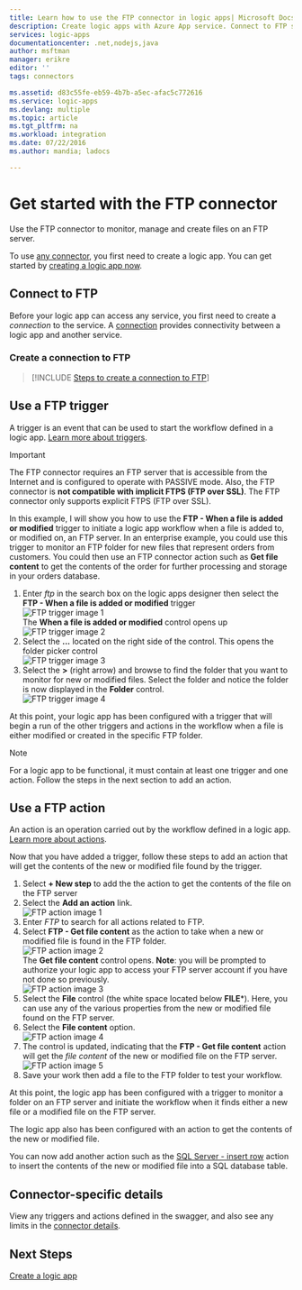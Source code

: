 ```yaml
---
title: Learn how to use the FTP connector in logic apps| Microsoft Docs
description: Create logic apps with Azure App service. Connect to FTP server to manage your files. You can perform various actions such as upload, update, get, and delete files in FTP server.
services: logic-apps
documentationcenter: .net,nodejs,java
author: msftman
manager: erikre
editor: ''
tags: connectors

ms.assetid: d83c55fe-eb59-4b7b-a5ec-afac5c772616
ms.service: logic-apps
ms.devlang: multiple
ms.topic: article
ms.tgt_pltfrm: na
ms.workload: integration
ms.date: 07/22/2016
ms.author: mandia; ladocs

---
```

# Get started with the FTP connector
Use the FTP connector to monitor, manage and create files on an  FTP server. 

To use [any connector](apis-list.md), you first need to create a logic app. You can get started by [creating a logic app now](../logic-apps/logic-apps-create-a-logic-app.md).

## Connect to FTP
Before your logic app can access any service, you first need to create a *connection* to the service. A [connection](connectors-overview.md) provides connectivity between a logic app and another service.  

### Create a connection to FTP
> [!INCLUDE [Steps to create a connection to FTP](../../includes/connectors-create-api-ftp.md)]
> 
> 

## Use a FTP trigger
A trigger is an event that can be used to start the workflow defined in a logic app. [Learn more about triggers](../logic-apps/logic-apps-what-are-logic-apps.md#logic-app-concepts).  

> [!IMPORTANT]
> The FTP connector requires an FTP server that  is accessible from the Internet and is configured to operate with PASSIVE mode. Also, the FTP connector is **not compatible with implicit FTPS (FTP over SSL)**. The FTP connector only supports explicit FTPS (FTP over SSL).  
> 
> 

In this example, I will show you how to use the **FTP - When a file is added or modified** trigger to initiate a logic app workflow when a file is added to, or modified on, an FTP server. In an enterprise example, you could use this trigger to monitor an FTP folder for new files that represent orders from customers.  You could then use an FTP connector action such as **Get file content** to get the contents of the order for further processing and storage in your orders database.

1. Enter *ftp* in the search box on the logic apps designer then select the **FTP - When a file is added or modified**  trigger   
   ![FTP trigger image 1](./media/connectors-create-api-ftp/ftp-trigger-1.png)  
   The **When a file is added or modified** control opens up  
   ![FTP trigger image 2](./media/connectors-create-api-ftp/ftp-trigger-2.png)  
2. Select the **...** located on the right side of the control. This opens the folder picker control  
   ![FTP trigger image 3](./media/connectors-create-api-ftp/ftp-trigger-3.png)  
3. Select the **>** (right arrow) and browse to find the folder that you want to monitor for new or modified files. Select the folder and notice the folder is now displayed in the **Folder** control.  
   ![FTP trigger image 4](./media/connectors-create-api-ftp/ftp-trigger-4.png)   

At this point, your logic app has been configured with a trigger that will begin a run of the other triggers and actions in the workflow when a file is either modified or created in the specific FTP folder. 

> [!NOTE]
> For a logic app to be functional, it must contain at least one trigger and one action. Follow the steps in the next section to add an action.  
> 
> 

## Use a FTP action
An action is an operation carried out by the workflow defined in a logic app. [Learn more about actions](../logic-apps/logic-apps-what-are-logic-apps.md#logic-app-concepts).  

Now that you have added a trigger, follow these steps to add an action that will get the contents of the new or modified file found by the trigger.    

1. Select **+ New step** to add the the action to get the contents of the file on the FTP server  
2. Select the **Add an action** link.  
   ![FTP action image 1](./media/connectors-create-api-ftp/ftp-action-1.png)  
3. Enter *FTP* to search for all actions related to FTP.
4. Select **FTP - Get file content**  as the action to take when a new or modified file is found in the FTP folder.      
   ![FTP action image 2](./media/connectors-create-api-ftp/ftp-action-2.png)  
   The **Get file content** control opens. **Note**: you will be prompted to authorize your logic app to access your FTP server account if you have not done so previously.  
   ![FTP action image 3](./media/connectors-create-api-ftp/ftp-action-3.png)   
5. Select the **File** control (the white space located below **FILE***). Here, you can use any of the various properties from the new or modified file found on the FTP server.  
6. Select the **File content** option.  
   ![FTP action image 4](./media/connectors-create-api-ftp/ftp-action-4.png)   
7. The control is updated, indicating that the **FTP - Get file content** action will get the *file content* of the new or modified file on the FTP server.      
   ![FTP action image 5](./media/connectors-create-api-ftp/ftp-action-5.png)     
8. Save your work then add a file to the FTP folder to test your workflow.    

At this point, the logic app has been configured with a trigger to monitor a folder on an FTP server and initiate the workflow when it finds either a new file or a modified file on the FTP server. 

The logic app also has been configured with an action to get the contents of the new or modified file.

You can now add another action such as the [SQL Server - insert row](connectors-create-api-sqlazure.md) action to insert the contents of the new or modified file into a SQL database table.  

## Connector-specific details

View any triggers and actions defined in the swagger, and also see any limits in the [connector details](/connectors/ftpconnector/). 

## Next Steps
[Create a logic app](../logic-apps/logic-apps-create-a-logic-app.md)

